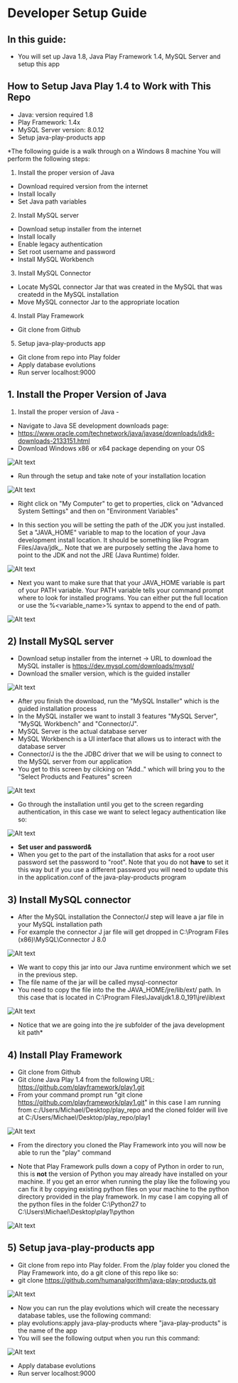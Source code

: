 # Developer Setup Guide

## In this guide:
+ You will set up Java 1.8, Java Play Framework 1.4, MySQL Server and setup this app

## How to Setup Java Play 1.4 to Work with This Repo
+	Java: version required 1.8
+	Play Framework: 1.4x
+	MySQL Server version: 8.0.12
+ Setup java-play-products app

*The following guide is a walk through on a Windows 8 machine
You will perform the following steps:
1) Install the proper version of Java
+	Download required version from the internet
+	Install locally
+ Set Java path variables

2) Install MySQL server
+	Download setup installer from the internet
+	Install locally
+ Enable legacy authentication
+	Set root username and password
+	Install MySQL Workbench

3) Install MySQL Connector
+ Locate MySQL connector Jar that was created in the MySQL that was createdd in the MySQL installation
+ Move MySQL connector Jar to the appropriate location

4) Install Play Framework
+	Git clone from Github

5) Setup java-play-products app
+	Git clone from repo into Play folder
+	Apply database evolutions
+	Run server localhost:9000

## 1. Install the Proper Version of Java
1) Install the proper version of Java - 
+ Navigate to Java SE development downloads page:
+ https://www.oracle.com/technetwork/java/javase/downloads/jdk8-downloads-2133151.html
+ Download Windows x86 or x64  package depending on your OS

![Alt text](https://github.com/humanalgorithm/java-play-products/blob/master/developer_setup_guide/java_se_downloads.png "Java SE Downloads Page")

+ Run through the setup and take note of your installation location

![Alt text](https://github.com/humanalgorithm/java-play-products/blob/master/developer_setup_guide/java_se_install.png "Java SE Downloads Page")

+ Right click on "My Computer" to get to properties, click on "Advanced System Settings" and then on "Environment Variables"

+ In this section you will be setting the path of the JDK you just installed. Set a "JAVA_HOME" variable to map to the location of your Java development install location. It should be something like Program Files/Java/jdk_<version info>. Note that we are purposely setting the Java home to point to the JDK and not the JRE (Java Runtime) folder. 
  
![Alt text](https://github.com/humanalgorithm/java-play-products/blob/master/developer_setup_guide/java_home_variable.png "Java Home Variable")

+ Next you want to make sure that that your JAVA_HOME variable is part of your PATH variable. Your PATH variable tells your command prompt where to look for installed programs. You can either put the full location or use the %<variable_name>% syntax to append to the end of path. 

![Alt text](https://github.com/humanalgorithm/java-play-products/blob/master/developer_setup_guide/path_variable.png "Path Variable")

## 2) Install MySQL server
+	Download setup installer from the internet -> URL to download the MySQL installer is https://dev.mysql.com/downloads/mysql/
+ Download the smaller version, which is the guided installer

![Alt text](https://github.com/humanalgorithm/java-play-products/blob/master/developer_setup_guide/mysql_download.png "MySQL Download")

+ After you finish the download, run the "MySQL Installer" which is the guided installation process
+ In the MySQL installer we want to install 3 features "MySQL Server", "MySQL Workbench" and "Connector/J".
+ MySQL Server is the actual database server
+ MySQL Workbench is a UI interface that allows us to interact with the database server
+ Connector/J is the the JDBC driver that we will be using to connect to the MySQL server from our application
+ You get to this screen by cilcking on "Add.." which will bring you to the "Select Products and Features" screen

![Alt text](https://github.com/humanalgorithm/java-play-products/blob/master/developer_setup_guide/mysql_installer_features.png "MySQL Installer")

+ Go through the installation until you get to the screen regarding authentication, in this case we want to select legacy authentication like so:

![Alt text](https://github.com/humanalgorithm/java-play-products/blob/master/developer_setup_guide/legacy_authentication.png "Legac Authentication")

+ **Set user and password&**
+ When you get to the part of the installation that asks for a root user password set the password to "root". Note that you do not **have** to set it this way but if you use a different password you will need to update this in the application.conf of the java-play-products program

## 3) Install MySQL connector
+ After the MySQL installation the Connector/J step will leave a jar file in your MySQL installation path
+ For example the connector J jar file will get dropped in C:\Program Files (x86)\MySQL\Connector J 8.0

![Alt text](https://github.com/humanalgorithm/java-play-products/blob/master/developer_setup_guide/connector_j_jar.png "Connector J")

+ We want to copy this jar into our Java runtime environment which we set in the previous step. 
+ The file name of the jar will be called mysql-connector
+ You need to copy the file into the the JAVA_HOME/jre/lib/ext/ path. In this case that is located in C:\Program Files\Java\jdk1.8.0_191\jre\lib\ext

![Alt text](https://github.com/humanalgorithm/java-play-products/blob/master/developer_setup_guide/connector_j_move.png "Connector J Move")

+ Notice that we are going into the jre subfolder of the java development kit path* 

## 4) Install Play Framework
+	Git clone from Github
+ Git clone Java Play 1.4 from the following URL: https://github.com/playframework/play1.git
+ From your command prompt run "git clone https://github.com/playframework/play1.git" in this case I am running from c:/Users/Michael/Desktop/play_repo and the cloned folder will live at C:/Users/Michael/Desktop/play_repo/play1

![Alt text](https://github.com/humanalgorithm/java-play-products/blob/master/developer_setup_guide/git_clone_playframework.png "Git PLay Framework")

+ From the directory you cloned the Play Framework into you will now be able to run the "play" command

+ Note that Play Framework pulls down a copy of Python in order to run, this is **not** the version of Python you may already have installed on your machine. If you get an error when running the play like the following you can fix it by copying existing python files on your machine to the python directory provided in the play framework. In my case I am copying all of the python files in the folder C:\Python27 to C:\Users\Michael\Desktop\play1\python

![Alt text](https://github.com/humanalgorithm/java-play-products/blob/master/developer_setup_guide/python_to_python.png "Copy Python to Python")

## 5) Setup java-play-products app
+	Git clone from repo into Play folder. From the /play folder you cloned the Play Framework into, do a git clone of this repo like so:
+ git clone https://github.com/humanalgorithm/java-play-products.git

![Alt text](https://github.com/humanalgorithm/java-play-products/blob/master/developer_setup_guide/git_clone_humanalgorithm.png "Git Clone Humanalgorithm")

+ Now you can run the play evolutions which will create the necessary database tables, use the following command:
+ play evolutions:apply java-play-products where "java-play-products" is the name of the app
+ You will see the following output when you run this command: 

![Alt text](https://github.com/humanalgorithm/java-play-products/blob/master/developer_setup_guide/play_evolutions_apply.png "Play evolutions apply")


+	Apply database evolutions
+	Run server localhost:9000
